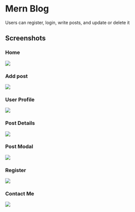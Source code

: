 # Mern Blog

Users can register, login, write posts, and update or delete it

## Screenshots

### Home
<img src="https://user-images.githubusercontent.com/78452508/168910153-302cff01-4fb0-461f-8386-80defd93db0e.png"/>

### Add post
<img src="https://user-images.githubusercontent.com/78452508/168910167-5a359e1c-8fc7-43c2-91f9-b4326148cce7.png"/>

### User Profile
<img src="https://user-images.githubusercontent.com/78452508/168910168-704da1e2-9f8d-4fe1-b00f-50e4aac7bb33.png"/>

### Post Details
<img src="https://user-images.githubusercontent.com/78452508/168910165-cc75bd34-820e-4b14-b031-5b40e33b07e1.png"/>

### Post Modal
<img src="https://user-images.githubusercontent.com/78452508/168911240-7b03dfbc-0021-41b7-b208-3d78ffccbb94.png"/>

### Register
<img src="https://user-images.githubusercontent.com/78452508/168910161-4d1ba8b4-2790-4883-ad19-6106da688bcf.png"/>

### Contact Me
<img src="https://user-images.githubusercontent.com/78452508/168910163-d393b3f3-1d34-46e3-9204-1473a48ca867.png"/>
